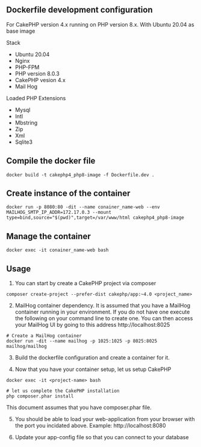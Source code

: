 ## Dockerfile development configuration

For CakePHP version 4.x running on PHP version 8.x. With Ubuntu 20.04 as base image

Stack

* Ubuntu 20.04
* Nginx
* PHP-FPM 
* PHP version 8.0.3
* CakePHP vesion 4.x
* Mail Hog

Loaded PHP Extensions

* Mysql
* Intl
* Mbstring
* Zip
* Xml
* Sqlite3


## Compile the docker file

```
docker build -t cakephp4_php8-image -f Dockerfile.dev .
```

## Create instance of the container

```
docker run -p 8080:80 -dit --name conainer_name-web --env MAILHOG_SMTP_IP_ADDR=172.17.0.3 --mount type=bind,source="$(pwd)",target=/var/www/html cakephp4_php8-image
```


## Manage the container

```
docker exec -it conainer_name-web bash
```


## Usage

1. You can start by create a CakePHP project via composer

```
composer create-project --prefer-dist cakephp/app:~4.0 <project_name>
```

2. MailHog container dependency. It is assumed that you have a MailHog container 
running in your environment. If you do not have one execute the following on 
your command line to create one. You can then access your MailHog UI by going 
to this address http://localhost:8025

```
# Create a MailHog container
docker run -dit --name mailhog -p 1025:1025 -p 8025:8025 mailhog/mailhog
```


3. Build the dockerfile configuration and create a container for it.


4. Now that you have your container setup, let us setup CakePHP

```
docker exec -it <project-name> bash
	
# let us complete the CakePHP installation
php composer.phar install
```

This document assumes that you have composer.phar file.


5. You should be able to load your web-application from your browser with the port you incidated above. Example: http://localhost:8080


6. Update your app-config file so that you can connect to your database

